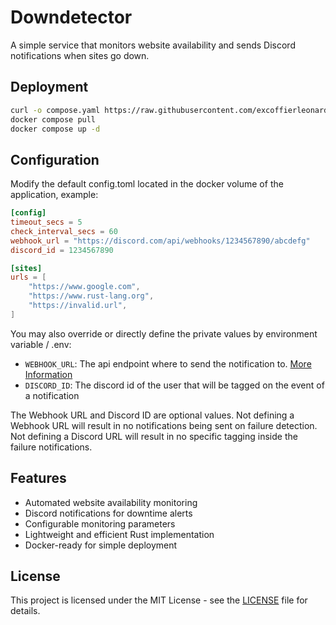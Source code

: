 # Downdetector

A simple service that monitors website availability and sends Discord notifications when sites go down.

## Deployment

```bash
curl -o compose.yaml https://raw.githubusercontent.com/excoffierleonard/downdetector/refs/heads/main/compose.yaml
docker compose pull
docker compose up -d
```

## Configuration

Modify the default config.toml located in the docker volume of the application, example:

```toml
[config]
timeout_secs = 5
check_interval_secs = 60
webhook_url = "https://discord.com/api/webhooks/1234567890/abcdefg"
discord_id = 1234567890

[sites]
urls = [
    "https://www.google.com",
    "https://www.rust-lang.org",
    "https://invalid.url",
]
```

You may also override or directly define the private values by environment variable / .env:

- `WEBHOOK_URL`: The api endpoint where to send the notification to. [More Information](https://support.discord.com/hc/en-us/articles/228383668-Intro-to-Webhooks)
- `DISCORD_ID`: The discord id of the user that will be tagged on the event of a notification

The Webhook URL and Discord ID are optional values.
Not defining a Webhook URL will result in no notifications being sent on failure detection.
Not defining a Discord URL will result in no specific tagging inside the failure notifications.

## Features

- Automated website availability monitoring
- Discord notifications for downtime alerts
- Configurable monitoring parameters
- Lightweight and efficient Rust implementation
- Docker-ready for simple deployment

## License

This project is licensed under the MIT License - see the [LICENSE](LICENSE) file for details.
